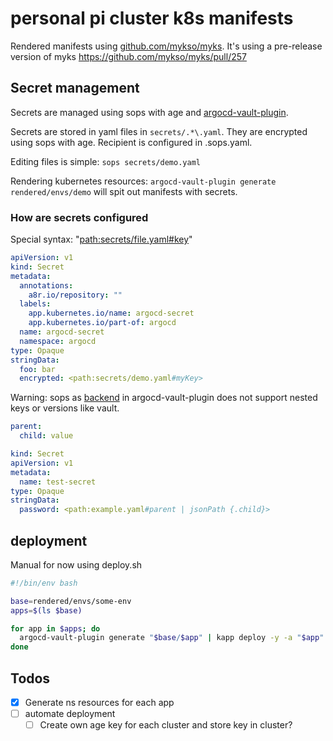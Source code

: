 # personal pi cluster k8s manifests

Rendered manifests using [github.com/mykso/myks](https://github.com/mykso/myks).
It's using a pre-release version of myks <https://github.com/mykso/myks/pull/257>

## Secret management

Secrets are managed using sops with age and [argocd-vault-plugin](https://argocd-vault-plugin.readthedocs.io/).

Secrets are stored in yaml files in `secrets/.*\.yaml`. They are encrypted using sops with age. Recipient is configured in .sops.yaml.

Editing files is simple: `sops secrets/demo.yaml`

Rendering kubernetes resources: `argocd-vault-plugin generate rendered/envs/demo` will spit out manifests with secrets.

### How are secrets configured

Special syntax: "<path:secrets/file.yaml#key>"

```yaml
apiVersion: v1
kind: Secret
metadata:
  annotations:
    a8r.io/repository: ""
  labels:
    app.kubernetes.io/name: argocd-secret
    app.kubernetes.io/part-of: argocd
  name: argocd-secret
  namespace: argocd
type: Opaque
stringData:
  foo: bar
  encrypted: <path:secrets/demo.yaml#myKey>
```

Warning: sops as [backend](https://argocd-vault-plugin.readthedocs.io/en/stable/backends/#sops) in argocd-vault-plugin does not support nested keys or versions like vault.

```yaml
parent:
  child: value
```

```yaml
kind: Secret
apiVersion: v1
metadata:
  name: test-secret
type: Opaque
stringData:
  password: <path:example.yaml#parent | jsonPath {.child}>
```

## deployment

Manual for now using deploy.sh

```sh
#!/bin/env bash

base=rendered/envs/some-env
apps=$(ls $base)

for app in $apps; do
  argocd-vault-plugin generate "$base/$app" | kapp deploy -y -a "$app" -f -
done
```

## Todos

- [x] Generate ns resources for each app
- [ ] automate deployment
  - [ ] Create own age key for each cluster and store key in cluster?
